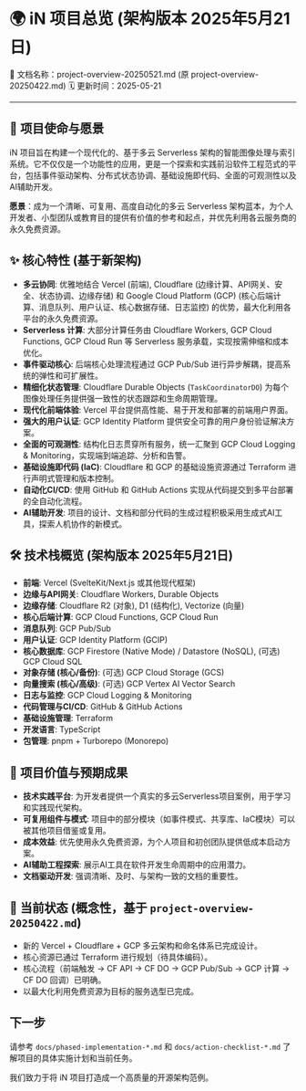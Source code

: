 # 🌍 iN 项目总览 (架构版本 2025年5月21日)
📄 文档名称：project-overview-20250521.md (原 project-overview-20250422.md)
🗓️ 更新时间：2025-05-21

---

## 🚀 项目使命与愿景

iN 项目旨在构建一个现代化的、基于多云 Serverless 架构的智能图像处理与索引系统。它不仅仅是一个功能性的应用，更是一个探索和实践前沿软件工程范式的平台，包括事件驱动架构、分布式状态协调、基础设施即代码、全面的可观测性以及AI辅助开发。

**愿景**：成为一个清晰、可复用、高度自动化的多云 Serverless 架构蓝本，为个人开发者、小型团队或教育目的提供有价值的参考和起点，并优先利用各云服务商的永久免费资源。

## ✨ 核心特性 (基于新架构)

- **多云协同**: 优雅地结合 Vercel (前端), Cloudflare (边缘计算、API网关、安全、状态协调、边缘存储) 和 Google Cloud Platform (GCP) (核心后端计算、消息队列、用户认证、核心数据存储、日志监控) 的优势，最大化利用各平台的永久免费资源。
- **Serverless 计算**: 大部分计算任务由 Cloudflare Workers, GCP Cloud Functions, GCP Cloud Run 等 Serverless 服务承载，实现按需伸缩和成本优化。
- **事件驱动核心**: 后端核心处理流程通过 GCP Pub/Sub 进行异步解耦，提高系统的弹性和可扩展性。
- **精细化状态管理**: Cloudflare Durable Objects (`TaskCoordinatorDO`) 为每个图像处理任务提供强一致性的状态跟踪和生命周期管理。
- **现代化前端体验**: Vercel 平台提供高性能、易于开发和部署的前端用户界面。
- **强大的用户认证**: GCP Identity Platform 提供安全可靠的用户身份验证解决方案。
- **全面的可观测性**: 结构化日志贯穿所有服务，统一汇聚到 GCP Cloud Logging & Monitoring，实现端到端追踪、分析和告警。
- **基础设施即代码 (IaC)**: Cloudflare 和 GCP 的基础设施资源通过 Terraform 进行声明式管理和版本控制。
- **自动化CI/CD**: 使用 GitHub 和 GitHub Actions 实现从代码提交到多平台部署的全自动化流程。
- **AI辅助开发**: 项目的设计、文档和部分代码的生成过程积极采用生成式AI工具，探索人机协作的新模式。

## 🛠️ 技术栈概览 (架构版本 2025年5月21日)

- **前端**: Vercel (SvelteKit/Next.js 或其他现代框架)
- **边缘与API网关**: Cloudflare Workers, Durable Objects
- **边缘存储**: Cloudflare R2 (对象), D1 (结构化), Vectorize (向量)
- **核心后端计算**: GCP Cloud Functions, GCP Cloud Run
- **消息队列**: GCP Pub/Sub
- **用户认证**: GCP Identity Platform (GCIP)
- **核心数据库**: GCP Firestore (Native Mode) / Datastore (NoSQL), (可选) GCP Cloud SQL
- **对象存储 (核心/备份)**: (可选) GCP Cloud Storage (GCS)
- **向量搜索 (核心/高级)**: (可选) GCP Vertex AI Vector Search
- **日志与监控**: GCP Cloud Logging & Monitoring
- **代码管理与CI/CD**: GitHub & GitHub Actions
- **基础设施管理**: Terraform
- **开发语言**: TypeScript
- **包管理**: pnpm + Turborepo (Monorepo)

## 🌟 项目价值与预期成果

- **技术实践平台**: 为开发者提供一个真实的多云Serverless项目案例，用于学习和实践现代架构。
- **可复用组件与模式**: 项目中的部分模块（如事件模式、共享库、IaC模块）可以被其他项目借鉴或复用。
- **成本效益**: 优先使用永久免费资源，为个人项目和初创团队提供低成本启动方案。
- **AI辅助工程探索**: 展示AI工具在软件开发生命周期中的应用潜力。
- **文档驱动开发**: 强调清晰、及时、与架构一致的文档的重要性。

## 🎯 当前状态 (概念性，基于 `project-overview-20250422.md`)

- 新的 Vercel + Cloudflare + GCP 多云架构和命名体系已完成设计。
- 核心资源已通过 Terraform 进行规划（待具体编码）。
- 核心流程（前端触发 -> CF API -> CF DO -> GCP Pub/Sub -> GCP 计算 -> CF DO 回调）已明确。
- 以最大化利用免费资源为目标的服务选型已完成。

## 下一步

请参考 `docs/phased-implementation-*.md` 和 `docs/action-checklist-*.md` 了解项目的具体实施计划和当前任务。

我们致力于将 iN 项目打造成一个高质量的开源架构范例。